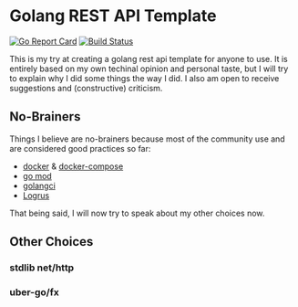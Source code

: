 # Golang REST API Template

[![Go Report Card](https://goreportcard.com/badge/github.com/PFadel/golang-restapi-template)](https://goreportcard.com/report/github.com/PFadel/golang-restapi-template)
[![Build Status](https://travis-ci.com/PFadel/golang-restapi-template.svg?branch=main)](https://travis-ci.com/PFadel/golang-restapi-template)

This is my try at creating a golang rest api template for anyone to use. It is entirely based on my own techinal opinion and personal taste, but I will try to explain why I did some things the way I did. I also am open to receive suggestions and (constructive) criticism.

## No-Brainers

Things I believe are no-brainers because most of the community use and are considered good practices so far:

- [docker](https://www.docker.com/) & [docker-compose](https://docs.docker.com/compose/install/)
- [go mod](https://golang.org/ref/mod)
- [golangci](https://github.com/golangci/golangci-lint)
- [Logrus](https://github.com/sirupsen/logrus)

That being said, I will now try to speak about my other choices now.

## Other Choices

### stdlib net/http

### uber-go/fx
